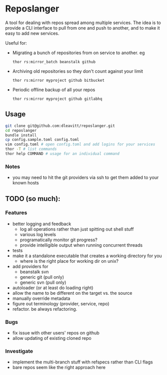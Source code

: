 
# Reposlanger

A tool for dealing with repos spread among multiple services. The idea is to provide a CLI interface to pull from one and push to another, and to make it easy to add new services.

Useful for:

- Migrating a bunch of repositories from on service to another. eg

  `thor rs:mirror_batch beanstalk github`

- Archiving old repositories so they don't count against your limit

  `thor rs:mirror myproject github bitbucket`

- Periodic offline backup of all your repos

  `thor rs:mirror myproject github gitlabhq`

## Usage

```bash
git clone git@github.com:dleavitt/reposlanger.git
cd reposlanger
bundle install
cp config.sample.toml config.toml
vim config.toml # open config.toml and add logins for your services
thor -T # list commands
thor help COMMAND # usage for an individual command
```

### Notes

- you may need to hit the git providers via ssh to get them added to your known hosts

## TODO (so much):

### Features

- better logging and feedback
  - log all operations rather than just spitting out shell stuff
  - various log levels
  - programatically monitor git progress?
  - provide intelligible output when running concurrent threads
- tests
- make it a standalone executable that creates a working directory for you
  - where is the right place for working dir on unix?
- add providers for
  - beanstalk svn
  - generic git (pull only)
  - generic svn (pull only)
- autoloader (or at least do loading right)
- allow the name to be different on the target vs. the source
- manually override metadata
- figure out terminology (provider, service, repo)
- refactor. be always refactoring.

### Bugs

- fix issue with other users' repos on github
- allow updating of existing cloned repo

### Investigate

- implement the multi-branch stuff with refspecs rather than CLI flags
- bare repos seem like the right approach here